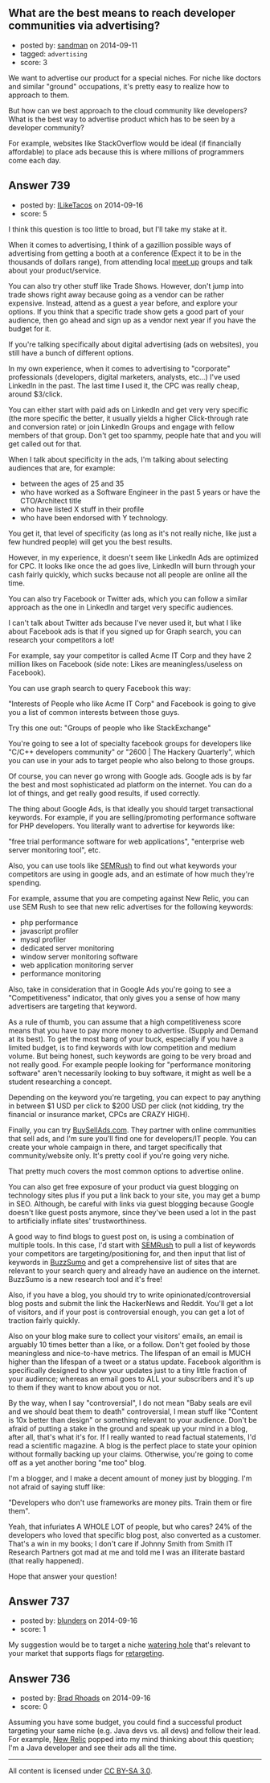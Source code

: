 ## What are the best means to reach developer communities via advertising?

- posted by: [sandman](https://stackexchange.com/users/194597/sandman) on 2014-09-11
- tagged: `advertising`
- score: 3

We want to advertise our product for a special niches. For niche like doctors and similar "ground" occupations, it's pretty easy to realize how to approach to them. 

But how can we best approach to the cloud community like developers? What is the best way to advertise product which has to be seen by a developer community? 

For example, websites like StackOverflow would be ideal (if financially affordable) to place ads because this is where millions of programmers come each day. 


## Answer 739

- posted by: [ILikeTacos](https://stackexchange.com/users/1382925/iliketacos) on 2014-09-16
- score: 5

<p>I think this question is too little to broad, but I'll take my stake at it. </p>

<p>When it comes to advertising, I think of a gazillion possible ways of advertising from getting a booth at a conference (Expect it to be in the thousands of dollars range), from attending local <a href="http://meetup.com" rel="noreferrer">meet up</a> groups and talk about your product/service. </p>

<p>You can also try other stuff like Trade Shows. However, don't jump into trade shows right away because going as a vendor can be rather expensive. Instead, attend as a guest a year before, and explore your options. If you think that a specific trade show gets a good part of your audience, then go ahead and sign up as a vendor next year if you have the budget for it. </p>

<p>If you're talking specifically about digital advertising (ads on websites), you still have a bunch of different options. </p>

<p>In my own experience, when it comes to advertising to "corporate" professionals (developers, digital marketers, analysts, etc...) I've used LinkedIn in the past. The last time I used it, the CPC was really cheap, around $3/click.</p>

<p>You can either start with paid ads on LinkedIn and get very very specific (the more specific the better, it usually yields a higher Click-through rate and conversion rate) or join LinkedIn Groups and engage with fellow members of that group. Don't get too spammy, people hate that and you will get called out for that.</p>

<p>When I talk about specificity in the ads, I'm talking about selecting audiences that are, for example: </p>

<ul>
<li>between the ages of 25 and 35</li>
<li>who have worked as a Software Engineer in the past 5 years or have the CTO/Architect title</li>
<li>who have listed X stuff in their profile</li>
<li>who have been endorsed with Y technology. </li>
</ul>

<p>You get it, that level of specificity (as long as it's not really niche, like just a few hundred people) will get you the best results. </p>

<p>However, in my experience, it doesn't seem like LinkedIn Ads are optimized for CPC. It looks like once the ad goes live, LinkedIn will burn through your cash fairly quickly, which sucks because not all people are online all the time. </p>

<p>You can also try Facebook or Twitter ads, which you can follow a similar approach as the one in LinkedIn and target very specific audiences. </p>

<p>I can't talk about Twitter ads because I've never used it, but what I like about Facebook ads is that if you signed up for Graph search, you can research your competitors a lot!</p>

<p>For example, say your competitor is called Acme IT Corp and they have 2 million likes on Facebook (side note: Likes are meaningless/useless on Facebook).</p>

<p>You can use graph search to query Facebook this way:</p>

<p>"Interests of People who like Acme IT Corp" and Facebook is going to give you a list of common interests between those guys. </p>

<p>Try this one out:
"Groups of people who like StackExchange"</p>

<p>You're going to see a lot of specialty facebook groups for developers like "C/C++ developers community" or "2600 | The Hackery Quarterly", which you can use in your ads to target people who also belong to those groups. </p>

<p>Of course, you can never go wrong with Google ads. Google ads is by far the best and most sophisticated ad platform on the internet. You can do a lot of things, and get really good results, if used correctly. </p>

<p>The thing about Google Ads, is that ideally you should target transactional keywords. For example, if you are selling/promoting performance software for PHP developers. You literally want to advertise for keywords like:</p>

<p>"free trial performance software for web applications", "enterprise web server monitoring tool", etc. </p>

<p>Also, you can use tools like <a href="http://semrush.com" rel="noreferrer">SEMRush</a> to find out what keywords your competitors are using in google ads, and an estimate of how much they're spending.</p>

<p>For example, assume that you are competing against New Relic, you can use SEM Rush to see that new relic advertises for the following keywords:</p>

<ul>
<li>php performance</li>
<li>javascript profiler</li>
<li>mysql profiler</li>
<li>dedicated server monitoring</li>
<li>window server monitoring software</li>
<li>web application monitoring server</li>
<li>performance monitoring</li>
</ul>

<p>Also, take in consideration that in Google Ads you're going to see a "Competitiveness" indicator, that only gives you a sense of how many advertisers are targeting that keyword.</p>

<p>As a rule of thumb, you can assume that a high competitiveness score means that you have to pay more money to advertise. (Supply and Demand at its best). To get the most bang of your buck, especially if you have a limited budget, is to find keywords with low competition and medium volume. But being honest, such keywords are going to be very broad and not really good. For example people looking for "performance monitoring software" aren't necessarily looking to buy software, it might as well be a student researching a concept.</p>

<p>Depending on the keyword you're targeting, you can expect to pay anything in between $1 USD per click to $200 USD per click (not kidding, try the financial or insurance market, CPCs are CRAZY HIGH).</p>

<p>Finally, you can try <a href="https://buysellads.com/" rel="noreferrer">BuySellAds.com</a>. They partner with online communities that sell ads, and I'm sure you'll find one for developers/IT people. You can create your whole campaign in there, and target specifically that community/website only. It's pretty cool if you're going very niche. </p>

<p>That pretty much covers the most common options to advertise online. </p>

<p>You can also get free exposure of your product via guest blogging on technology sites plus if you put a link back to your site, you may get a bump in SEO. Although, be careful with links via guest blogging because Google doesn't like guest posts anymore, since they've been used a lot in the past to artificially inflate sites' trustworthiness. </p>

<p>A good way to find blogs to guest post on, is using a combination of multiple tools. In this case, I'd start with <a href="http://semrush.com" rel="noreferrer">SEMRush</a> to pull a list of keywords your competitors are targeting/positioning for, and then input that list of keywords in <a href="http://buzzsumo.com" rel="noreferrer">BuzzSumo</a> and get a comprehensive list of sites that are relevant to your search query and already have an audience on the internet. BuzzSumo is a new research tool and it's free!</p>

<p>Also, if you have a blog, you should try to write opinionated/controversial blog posts and submit the link the HackerNews and Reddit. You'll get a lot of visitors, and if your post is controversial enough, you can get a lot of traction fairly quickly. </p>

<p>Also on your blog make sure to collect your visitors' emails, an email is arguably 10 times better than a like, or a follow. Don't get fooled by those meaningless and nice-to-have metrics. The lifespan of an email is MUCH higher than the lifespan of a tweet or a status update. Facebook algorithm is specifically designed to show your updates just to a tiny little fraction of your audience; whereas an email goes to ALL your subscribers and it's up to them if they want to know about you or not.</p>

<p>By the way, when I say "controversial", I do not mean "Baby seals are evil and we should beat them to death" controversial, I mean stuff like "Content is 10x better than design" or something relevant to your audience. Don't be afraid of putting a stake in the ground and speak up your mind in a blog, after all, that's what it's for. If I really wanted to read factual statements, I'd read a scientific magazine. A blog is the perfect place to state your opinion without formally backing up your claims. Otherwise, you're going to come off as a yet another boring "me too" blog. </p>

<p>I'm a blogger, and I make a decent amount of money just by blogging. I'm not afraid of saying stuff like:</p>

<p>"Developers who don't use frameworks are money pits. Train them or fire them".</p>

<p>Yeah, that infuriates A WHOLE LOT of people, but who cares? 24% of the developers who loved that specific blog post, also converted as a customer. That's a win in my books; I don't care if Johnny Smith from Smith IT Research Partners got mad at me and told me I was an illiterate bastard (that really happened). </p>

<p>Hope that answer your question!</p>



## Answer 737

- posted by: [blunders](https://stackexchange.com/users/216182/blunders) on 2014-09-16
- score: 1

<p>My suggestion would be to target a niche <a href="http://en.wikipedia.org/wiki/Watering_Hole" rel="nofollow">watering hole</a> that's relevant to your market that supports flags for <a href="http://en.wikipedia.org/wiki/Behavioral_retargeting" rel="nofollow">retargeting</a>. </p>



## Answer 736

- posted by: [Brad Rhoads](https://stackexchange.com/users/42121/brad-rhoads) on 2014-09-16
- score: 0

<p>Assuming you have some budget, you could find a successful product targeting your same niche (e.g. Java devs vs. all devs) and follow their lead. For example, <a href="http://newrelic.com/" rel="nofollow">New Relic</a> popped into my mind thinking about this question; I'm a Java developer and see their ads all the time.</p>




---

All content is licensed under [CC BY-SA 3.0](https://creativecommons.org/licenses/by-sa/3.0/).
